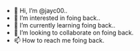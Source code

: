 - 👋 Hi, I’m @jayc00..
- 👀 I’m interested in foing back..
- 🌱 I’m currently learning foing back..
- 💞️ I’m looking to collaborate on foing back.
- 📫 How to reach me foing back.

<!---
jayc00/jayc00 is a ✨ special ✨ repository because its `README.md` (this file) appears on your GitHub profile.
You can click the Preview link to take a look at your changes.
--->
